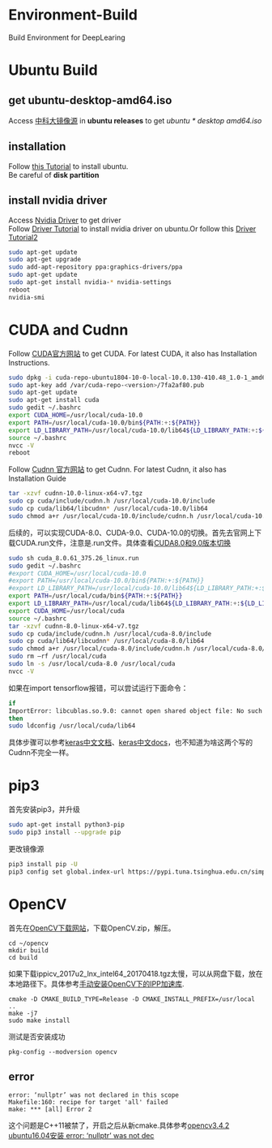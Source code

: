 # Environment-Build
Build Environment for DeepLearing
# Ubuntu Build
## get ubuntu-desktop-amd64.iso
Access [中科大镜像源](http://mirrors.ustc.edu.cn/ubuntu-releases/) in **ubuntu releases** to get *ubuntu * desktop amd64.iso*<br>
## installation
Follow [this Tutorial](https://blog.csdn.net/qq_31192383/article/details/78876905) to install ubuntu.<br>
Be careful of **disk partition**<br>
## install nvidia driver
Access [Nvidia Driver](https://www.geforce.cn/drivers) to get driver<br>
Follow [Driver Tutorial](https://blog.csdn.net/fu6543210/article/details/79746624) to install nvidia driver on ubuntu.Or follow this [Driver Tutorial2](https://github.com/joseph-zhang/QuickSolver/blob/0bf1c63bdfceffc6330b372af15925183423e6bf/setting/set-env.sh#L37)<br>
```bash
sudo apt-get update
sudo apt-get upgrade
sudo add-apt-repository ppa:graphics-drivers/ppa
sudo apt-get update
sudo apt-get install nvidia-* nvidia-settings
reboot
nvidia-smi
```
# CUDA and Cudnn
Follow [CUDA官方网站](https://developer.nvidia.com/cuda-downloads) to get CUDA. For latest CUDA, it also has Installation Instructions.
```bash
sudo dpkg -i cuda-repo-ubuntu1804-10-0-local-10.0.130-410.48_1.0-1_amd64.deb
sudo apt-key add /var/cuda-repo-<version>/7fa2af80.pub
sudo apt-get update
sudo apt-get install cuda
sudo gedit ~/.bashrc
export CUDA_HOME=/usr/local/cuda-10.0
export PATH=/usr/local/cuda-10.0/bin${PATH:+:${PATH}}
export LD_LIBRARY_PATH=/usr/local/cuda-10.0/lib64${LD_LIBRARY_PATH:+:${LD_LIBRARY_PATH}}
source ~/.bashrc
nvcc -V 
reboot
```
Follow [Cudnn 官方网站](https://developer.nvidia.com/rdp/cudnn-download) to get Cudnn. For latest Cudnn, it also has Installation Guide
```bash
tar -xzvf cudnn-10.0-linux-x64-v7.tgz
sudo cp cuda/include/cudnn.h /usr/local/cuda-10.0/include
sudo cp cuda/lib64/libcudnn* /usr/local/cuda-10.0/lib64
sudo chmod a+r /usr/local/cuda-10.0/include/cudnn.h /usr/local/cuda-10.0/lib64/libcudnn*
```
后续的，可以实现CUDA-8.0、CUDA-9.0、CUDA-10.0的切换。首先去官网上下载CUDA.run文件，注意是.run文件。具体查看[CUDA8.0和9.0版本切换](https://blog.csdn.net/u010821666/article/details/79957071)
```bash
sudo sh cuda_8.0.61_375.26_linux.run
sudo gedit ~/.bashrc
#export CUDA_HOME=/usr/local/cuda-10.0
#export PATH=/usr/local/cuda-10.0/bin${PATH:+:${PATH}}
#export LD_LIBRARY_PATH=/usr/local/cuda-10.0/lib64${LD_LIBRARY_PATH:+:${LD_LIBRARY_PATH}}
export PATH=/usr/local/cuda/bin${PATH:+:${PATH}}
export LD_LIBRARY_PATH=/usr/local/cuda/lib64${LD_LIBRARY_PATH:+:${LD_LIBRARY_PATH}}
export CUDA_HOME=/usr/local/cuda
source ~/.bashrc
tar -xzvf cudnn-8.0-linux-x64-v7.tgz
sudo cp cuda/include/cudnn.h /usr/local/cuda-8.0/include
sudo cp cuda/lib64/libcudnn* /usr/local/cuda-8.0/lib64
sudo chmod a+r /usr/local/cuda-8.0/include/cudnn.h /usr/local/cuda-8.0/lib64/libcudnn*
sudo rm –rf /usr/local/cuda
sudo ln -s /usr/local/cuda-8.0 /usr/local/cuda
nvcc -V 
```
如果在import tensorflow报错，可以尝试运行下面命令：
```bash
if 
ImportError: libcublas.so.9.0: cannot open shared object file: No such file or directory
then
sudo ldconfig /usr/local/cuda/lib64
```

具体步骤可以参考[keras中文文档](https://keras-cn-docs.readthedocs.io/zh_CN/latest/getting_started/keras_linux/)、[keras中文docs](https://keras-cn.readthedocs.io/en/latest/for_beginners/keras_linux/#3-cudacpu)，也不知道为啥这两个写的Cudnn不完全一样。

# pip3 
首先安装pip3，并升级<br>
```bash
sudo apt-get install python3-pip
sudo pip3 install --upgrade pip
```
更改镜像源<br>
```bash
pip3 install pip -U
pip3 config set global.index-url https://pypi.tuna.tsinghua.edu.cn/simple
```
# OpenCV
首先在[OpenCV下载网站](https://opencv.org/releases.html)，下载OpenCV.zip，解压。
```
cd ~/opencv
mkdir build
cd build
```
如果下载ippicv_2017u2_lnx_intel64_20170418.tgz太慢，可以从网盘下载，放在本地路径下。具体参考[手动安装OpenCV下的IPP加速库](https://www.cnblogs.com/yongy1030/p/10293178.html).
```
cmake -D CMAKE_BUILD_TYPE=Release -D CMAKE_INSTALL_PREFIX=/usr/local ..
make -j7
sudo make install
```
测试是否安装成功
```
pkg-config --modversion opencv
```
## error
```
error: ‘nullptr’ was not declared in this scope
Makefile:160: recipe for target 'all' failed
make: *** [all] Error 2
```
这个问题是C++11被禁了，开启之后从新cmake.具体参考[opencv3.4.2 ubuntu16.04安装 error: ‘nullptr’ was not dec](https://www.cnblogs.com/blueridge/p/9510177.html)
